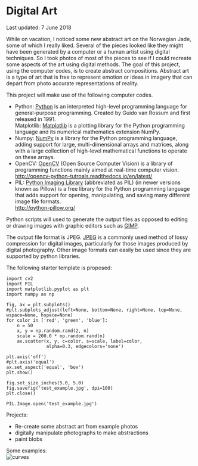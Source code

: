 Digital Art
====
Last updated: 7 June 2018  
  
While on vacation, I noticed some new abstract art on the Norwegian Jade, some of which I really liked.  Several of the pieces looked like they might have been generated by a computer or a human artist using digital techniques.  So I took photos of most of the pieces to see if I could recreate some aspects of the art using digital methods.  The goal of this project, using the computer codes, is to create abstract compositions.  Abstract art is a type of art that is free to represent emotion or ideas in imagery that can depart from photo accurate representations of reality.  
  
This project will make use of the following computer codes.   
- Python: [Python](https://en.wikipedia.org/wiki/Python_(programming_language)) is an interpreted high-level programming language for general-purpose programming. Created by Guido van Rossum and first released in 1991.  
Matplotlib: [Matplotlib](https://en.wikipedia.org/wiki/Matplotlib) is a plotting library for the Python programming language and its numerical mathematics extension NumPy.  
- Numpy: [NumPy](https://en.wikipedia.org/wiki/NumPy) is a library for the Python programming language, adding support for large, multi-dimensional arrays and matrices, along with a large collection of high-level mathematical functions to operate on these arrays.  
- OpenCV: [OpenCV](https://en.wikipedia.org/wiki/OpenCV) (Open Source Computer Vision) is a library of programming functions mainly aimed at real-time computer vision.   
http://opencv-python-tutroals.readthedocs.io/en/latest/  
- PIL: [Python Imaging Library](https://en.wikipedia.org/wiki/Python_Imaging_Library) (abbreviated as PIL) (in newer versions known as Pillow) is a free library for the Python programming language that adds support for opening, manipulating, and saving many different image file formats.  
http://python-pillow.org/  
  
Python scripts will used to generate the output files as opposed to editing or drawing images with graphic editors such as [GIMP](https://www.gimp.org/docs/python/index.html).  

The output file format is JPEG.  [JPEG](https://en.wikipedia.org/wiki/JPEG) is a commonly used method of lossy compression for digital images, particularly for those images produced by digital photography.  Other image formats can easily be used since they are supported by python libraries.   
 
The following starter template is proposed:  
~~~
import cv2
import PIL
import matplotlib.pyplot as plt
import numpy as np

fig, ax = plt.subplots()
#plt.subplots_adjust(left=None, bottom=None, right=None, top=None, wspace=None, hspace=None)
for color in ['red', 'green', 'blue']:
    n = 50
    x, y = np.random.rand(2, n)
    scale = 200.0 * np.random.rand(n)
    ax.scatter(x, y, c=color, s=scale, label=color,
               alpha=0.3, edgecolors='none')

plt.axis('off')
#plt.axis('equal')
ax.set_aspect('equal', 'box')
plt.show()

fig.set_size_inches(5.0, 5.0)
fig.savefig('test_example.jpg', dpi=100)
plt.close()

PIL.Image.open('test_example.jpg')
~~~

Projects:  
- Re-create some abstract art from example photos  
- digitally manipulate photographs to make abstractions  
- paint blobs  

Some examples:  
![curves]()

